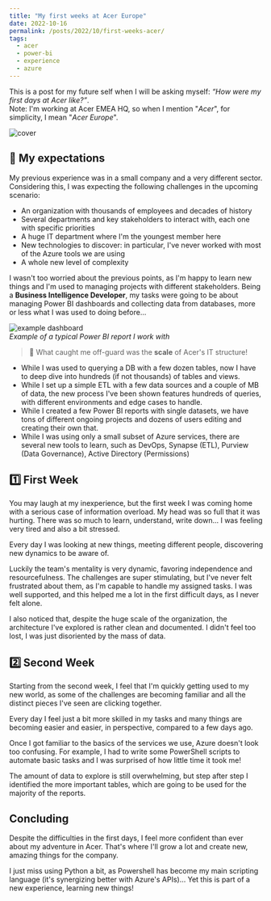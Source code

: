 ```yaml
---
title: "My first weeks at Acer Europe"
date: 2022-10-16
permalink: /posts/2022/10/first-weeks-acer/
tags:
  - acer
  - power-bi
  - experience
  - azure
---
```

This is a post for my future self when I will be asking myself: *“How were my first days at Acer like?”*.  
Note: I'm working at Acer EMEA HQ, so when I mention "*Acer*", for simplicity, I mean "*Acer Europe*".

![cover](https://raw.githubusercontent.com/mutt0-ds/mutt0-ds.github.io/master/images/acer.png)

## 💭 My expectations

My previous experience was in a small company and a very different sector. Considering this, I was expecting the following challenges in the upcoming scenario:

- An organization with thousands of employees and decades of history
- Several departments and key stakeholders to interact with, each one with specific priorities
- A huge IT department where I'm the youngest member here
- New technologies to discover: in particular, I've never worked with most of the Azure tools we are using
- A whole new level of complexity

I wasn't too worried about the previous points, as I'm happy to learn new things and I'm used to managing projects with different stakeholders. Being a **Business Intelligence Developer**, my tasks were going to be about managing Power BI dashboards and collecting data from databases, more or less what I was used to doing before...

![example dashboard](https://learn.microsoft.com/it-it/power-bi/create-reports/media/sample-sales-and-marketing/sales1.png)  
*Example of a typical Power BI report I work with*

> 🤯 What caught me off-guard was the **scale** of Acer's IT structure!

- While I was used to querying a DB with a few dozen tables, now I have to deep dive into hundreds (if not thousands) of tables and views.
- While I set up a simple ETL with a few data sources and a couple of MB of data, the new process I've been shown features hundreds of queries, with different environments and edge cases to handle.
- While I created a few Power BI reports with single datasets, we have tons of different ongoing projects and dozens of users editing and creating their own that.
- While I was using only a small subset of Azure services, there are several new tools to learn, such as DevOps, Synapse (ETL), Purview (Data Governance), Active Directory (Permissions)

## 1️⃣ First Week

You may laugh at my inexperience, but the first week I was coming home with a serious case of information overload. My head was so full that it was hurting. There was so much to learn, understand, write down... I was feeling very tired and also a bit stressed.

Every day I was looking at new things, meeting different people, discovering new dynamics to be aware of.

Luckily the team's mentality is very dynamic, favoring independence and resourcefulness. The challenges are super stimulating, but I've never felt frustrated about them, as I'm capable to handle my assigned tasks. I was well supported, and this helped me a lot in the first difficult days, as I never felt alone.

I also noticed that, despite the huge scale of the organization, the architecture I've explored is rather clean and documented. I didn't feel too lost, I was just disoriented by the mass of data.

## 2️⃣ Second Week

Starting from the second week, I feel that I'm quickly getting used to my new world, as some of the challenges are becoming familiar and all the distinct pieces I've seen are clicking together.

Every day I feel just a bit more skilled in my tasks and many things are becoming easier and easier, in perspective, compared to a few days ago.

Once I got familiar to the basics of the services we use, Azure doesn't look too confusing. For example, I had to write some PowerShell scripts to automate basic tasks and I was surprised of how little time it took me!

The amount of data to explore is still overwhelming, but step after step I identified the more important tables, which are going to be used for the majority of the reports.

## Concluding

Despite the difficulties in the first days, I feel more confident than ever about my adventure in Acer. That's where I'll grow a lot and create new, amazing things for the company.

I just miss using Python a bit, as Powershell has become my main scripting language (it's synergizing better with Azure's APIs)... Yet this is part of a new experience, learning new things!
